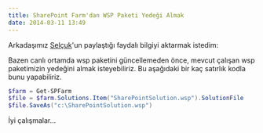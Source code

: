 ```yaml
---
title: SharePoint Farm'dan WSP Paketi Yedeği Almak
date: 2014-03-11 13:49
---
```


Arkadaşımız [Selçuk](http://www.sdemir.com)'un paylaştığı faydalı bilgiyi aktarmak istedim:

Bazen canlı ortamda wsp paketini güncellemeden önce, mevcut çalışan wsp paketimizin yedeğini almak isteyebiliriz. Bu aşağıdaki bir kaç satırlık kodla bunu yapabiliriz.

<!--more-->
```powershell
$farm = Get-SPFarm
$file = $farm.Solutions.Item("SharePointSolution.wsp").SolutionFile
$file.SaveAs("c:\SharePointSolution.wsp")
```

İyi çalışmalar...
